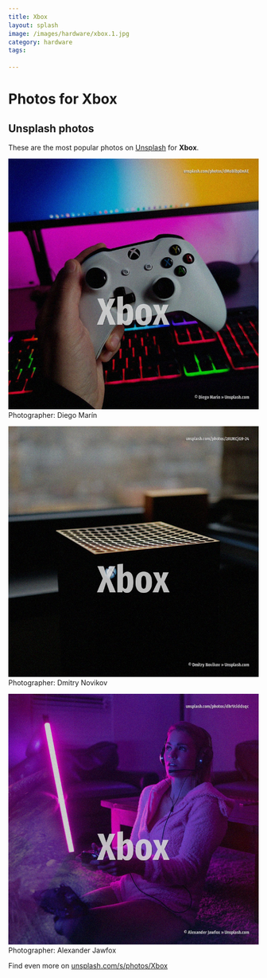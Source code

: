 ```yaml
---
title: Xbox
layout: splash
image: /images/hardware/xbox.1.jpg
category: hardware
tags:

---
```

# Photos for Xbox
 
## Unsplash photos
These are the most popular photos on [Unsplash](https://unsplash.com) for **Xbox**.
 
![Xbox](/images/hardware/xbox.1.jpg)
Photographer:  Diego Marín
 
![Xbox](/images/hardware/xbox.2.jpg)
Photographer:  Dmitry Novikov
 
![Xbox](/images/hardware/xbox.3.jpg)
Photographer:  Alexander Jawfox
 
Find even more on [unsplash.com/s/photos/Xbox](https://unsplash.com/s/photos/Xbox)
 
